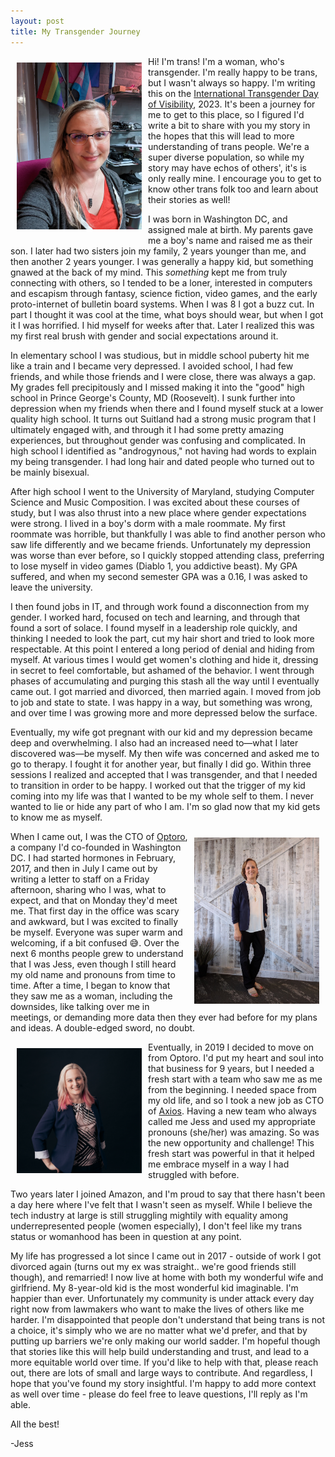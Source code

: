 ```yaml
---
layout: post
title: My Transgender Journey
---
```


<img src="/img/PXL_20230331_155838087.jpg" height="267" width="200" style="padding:10px; float:left"/> Hi! I'm trans! I'm a woman, who's transgender. I'm really happy to be trans, but I wasn't always so happy. I'm writing this on the [International Transgender Day of Visibility](https://en.wikipedia.org/wiki/International_Transgender_Day_of_Visibility), 2023. It's been a journey for me to get to this place, so I figured I'd write a bit to share with you my story in the hopes that this will lead to more understanding of trans people. We're a super diverse population, so while my story may have echos of others', it's is only really mine. I encourage you to get to know other trans folk too and learn about their stories as well!

I was born in Washington DC, and assigned male at birth. My parents gave me a boy's name and raised me as their son. I later had two sisters join my family, 2 years younger than me, and then another 2 years younger. I was generally a happy kid, but something gnawed at the back of my mind. This *something* kept me from truly connecting with others, so I tended to be a loner, interested in computers and escapism through fantasy, science fiction, video games, and the early proto-internet of bulletin board systems. When I was 8 I got a buzz cut. In part I thought it was cool at the time, what boys should wear, but when I got it I was horrified. I hid myself for weeks after that. Later I realized this was my first real brush with gender and social expectations around it.

In elementary school I was studious, but in middle school puberty hit me like a train and I became very depressed. I avoided school, I had few friends, and while those friends and I were close, there was always a gap. My grades fell precipitously and I missed making it into the "good" high school in Prince George's County, MD (Roosevelt). I sunk further into depression when my friends when there and I found myself stuck at a lower quality high school. It turns out Suitland had a strong music program that I ultimately engaged with, and through it I had some pretty amazing experiences, but throughout gender was confusing and complicated. In high school I identified as "androgynous," not having had words to explain my being transgender. I had long hair and dated people who turned out to be mainly bisexual.

After high school I went to the University of Maryland, studying Computer Science and Music Composition. I was excited about these courses of study, but I was also thrust into a new place where gender expectations were strong. I lived in a boy's dorm with a male roommate. My first roommate was horrible, but thankfully I was able to find another person who saw life differently and we became friends. Unfortunately my depression was worse than ever before, so I quickly stopped attending class, preferring to lose myself in video games (Diablo 1, you addictive beast). My GPA suffered, and when my second semester GPA was a 0.16, I was asked to leave the university.

I then found jobs in IT, and through work found a disconnection from my gender. I worked hard, focused on tech and learning, and through that found a sort of solace. I found myself in a leadership role quickly, and thinking I needed to look the part, cut my hair short and tried to look more respectable. At this point I entered a long period of denial and hiding from myself. At various times I would get women's clothing and hide it, dressing in secret to feel comfortable, but ashamed of the behavior. I went through phases of accumulating and purging this stash all the way until I eventually came out. I got married and divorced, then married again. I moved from job to job and state to state. I was happy in a way, but something was wrong, and over time I was growing more and more depressed below the surface.

Eventually, my wife got pregnant with our kid and my depression became deep and overwhelming. I also had an increased need to—what I later discovered was—be myself. My then wife was concerned and asked me to go to therapy. I fought it for another year, but finally I did go. Within three sessions I realized and accepted that I was transgender, and that I needed to transition in order to be happy. I worked out that the trigger of my kid coming into my life was that I wanted to be my whole self to them. I never wanted to lie or hide any part of who I am. I'm so glad now that my kid gets to know me as myself.

<img src="/img/IMG_20170731_091142.jpg" height="266" width="200" style="padding:10px; float:right"/> When I came out, I was the CTO of [Optoro](https://www.optoro.com/), a company I'd co-founded in Washington DC. I had started hormones in February, 2017, and then in July I came out by writing a letter to staff on a Friday afternoon, sharing who I was, what to expect, and that on Monday they'd meet me. That first day in the office was scary and awkward, but I was excited to finally be myself. Everyone was super warm and welcoming, if a bit confused 😅. Over the next 6 months people grew to understand that I was Jess, even though I still heard my old name and pronouns from time to time. After a time, I began to know that they saw me as a woman, including the downsides, like talking over me in meetings, or demanding more data then they ever had before for my plans and ideas. A double-edged sword, no doubt.

<img src="/img/jess headshot.jpg" height="200" width="200" style="padding:10px; float:left"/> Eventually, in 2019 I decided to move on from Optoro. I'd put my heart and soul into that business for 9 years, but I needed a fresh start with a team who saw me as me from the beginning. I needed space from my old life, and so I took a new job as CTO of [Axios](https://www.axios.com/). Having a new team who always called me Jess and used my appropriate pronouns (she/her) was amazing. So was the new opportunity and challenge! This fresh start was powerful in that it helped me embrace myself in a way I had struggled with before. 

Two years later I joined Amazon, and I'm proud to say that there hasn't been a day here where I've felt that I wasn't seen as myself. While I believe the tech industry at large is still struggling mightily with equality among underrepresented people (women especially), I don't feel like my trans status or womanhood has been in question at any point.

My life has progressed a lot since I came out in 2017 - outside of work I got divorced again (turns out my ex was straight.. we're good friends still though), and remarried! I now live at home with both my wonderful wife and girlfriend. My 8-year-old kid is the most wonderful kid imaginable. I'm happier than ever. Unfortunately my community is under attack every day right now from lawmakers who want to make the lives of others like me harder. I'm disappointed that people don't understand that being trans is not a choice, it's simply who we are no matter what we'd prefer, and that by putting up barriers we're only making our world sadder. I'm hopeful though that stories like this will help build understanding and trust, and lead to a more equitable world over time. If you'd like to help with that, please reach out, there are lots of small and large ways to contribute. And regardless, I hope that you've found my story insightful. I'm happy to add more context as well over time - please do feel free to leave questions, I'll reply as I'm able.

All the best!

-Jess
